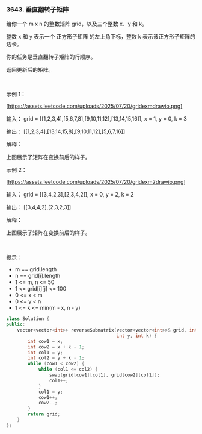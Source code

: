 ### 3643. 垂直翻转子矩阵



给你一个 m x n 的整数矩阵 grid，以及三个整数 x、y 和 k。

整数 x 和 y 表示一个 正方形子矩阵 的左上角下标，整数 k 表示该正方形子矩阵的边长。

你的任务是垂直翻转子矩阵的行顺序。

返回更新后的矩阵。

 

示例 1：

[https://assets.leetcode.com/uploads/2025/07/20/gridexmdrawio.png]

输入： grid = [[1,2,3,4],[5,6,7,8],[9,10,11,12],[13,14,15,16]], x = 1, y = 0, k = 3

输出： [[1,2,3,4],[13,14,15,8],[9,10,11,12],[5,6,7,16]]

解释：

上图展示了矩阵在变换前后的样子。

示例 2：

[https://assets.leetcode.com/uploads/2025/07/20/gridexm2drawio.png]

输入： grid = [[3,4,2,3],[2,3,4,2]], x = 0, y = 2, k = 2

输出： [[3,4,4,2],[2,3,2,3]]

解释：

上图展示了矩阵在变换前后的样子。

 

提示：

 * m == grid.length
 * n == grid[i].length
 * 1 <= m, n <= 50
 * 1 <= grid[i][j] <= 100
 * 0 <= x < m
 * 0 <= y < n
 * 1 <= k <= min(m - x, n - y)

```c++
class Solution {
public:
    vector<vector<int>> reverseSubmatrix(vector<vector<int>>& grid, int x,
                                         int y, int k) {
        int cow1 = x;
        int cow2 = x + k - 1;
        int col1 = y;
        int col2 = y + k - 1;
        while (cow1 < cow2) {
            while (col1 <= col2) {
                swap(grid[cow1][col1], grid[cow2][col1]);
                col1++;
            }
            col1 = y;
            cow1++;
            cow2--;
        }
        return grid;
    }
};
```

